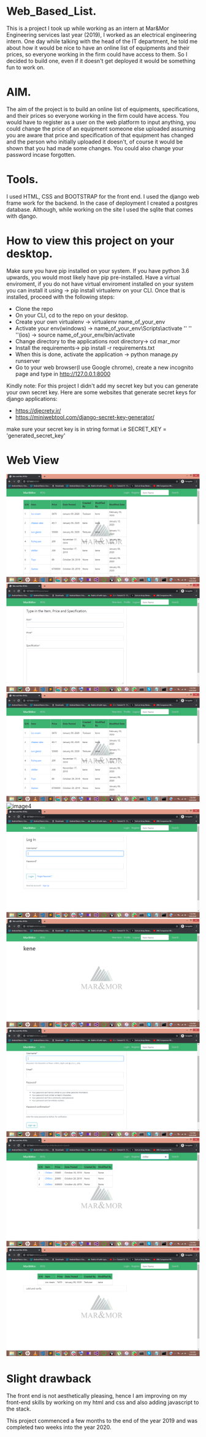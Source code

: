 # Web_Based_List.

This is a project I took up while working as an intern at Mar&Mor Engineering services last year (2019), I worked as an electrical engineering 
intern. One day while talking with the head of the IT department, he told me about how it would be nice to have an online list of 
equipments and their prices, so everyone working in the firm could have access to them. So I decided to build one, even if it doesn't
get deployed it would be something fun to work on.

# AIM.
The aim of the project is to build an online list of equipments, specifications, and their prices so everyone working in the firm could have access. 
You would have to register as a user on the web platform to input anything, you could change the price of an equipment someone else uploaded assuming you are aware that price and specification of that equipment has changed and the person who initially uploaded it doesn't, of course it would be shown that you had made some changes. You could also change your password incase forgotten.

# Tools.
I used HTML, CSS and BOOTSTRAP for the front end.
I used the django web frame work for the backend.
In the case of deployment I created a postgres database. Although, while working on the site I used the sqlite that comes with django.


# How to view this project on your desktop.
Make sure you have pip installed on your system. If you have python 3.6 upwards, you would most likely have pip pre-installed. Have a virtual enviroment, if you do not have
virtual enviroment installed on your system you can install it using -> pip install virtualenv on your CLI. Once that is installed, proceed with the following steps:

- Clone the repo
- On your CLI, cd to the repo on your desktop.
- Create your own virtualenv -> virtualenv name_of_your_env
- Activate your env(windows) -> name_of_your_env\Scripts\activate 
   ''         ''   ''(ios)   -> source name_of_your_env/bin/activate
- Change directory to the applications root directory-> cd mar_mor
- Install the requirements-> pip install -r requirements.txt
- When this is done, activate the application -> python manage.py runserver
- Go to your web browser(I use Google chrome), create a new incognito page and type in http://127.0.0.1:8000

Kindly note: For this project I didn't add my secret key but you can generate your own secret key. Here are some websites that generate secret keys for django applications:
- https://djecrety.ir/
- https://miniwebtool.com/django-secret-key-generator/

make sure your secret key is in string format i.e SECRET_KEY = 'generated_secret_key'


# Web View


![image1](images/first_view.png)
![image2](images/input_new_data.png)
![image3](images/logged_in.png)
![image4](images/logged_out.png)
![image5](images/login.png)
![image6](images/profile.png)
![image7](images/registeration.png)
![image8](images/search.png)
![image9](images/specification.png)




# Slight drawback
The front end is not aesthetically pleasing, hence I am improving on my front-end skills by working on my html and css and also
adding javascript to the stack.



This project commenced a few months to the end of the year 2019 and
was completed two weeks into the year 2020.

